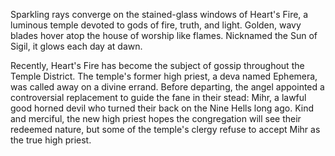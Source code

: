 Sparkling rays converge on the stained-glass windows of Heart's Fire, a luminous temple devoted to gods of fire, truth, and light. Golden, wavy blades hover atop the house of worship like flames. Nicknamed the Sun of Sigil, it glows each day at dawn.

Recently, Heart's Fire has become the subject of gossip throughout the Temple District. The temple's former high priest, a deva named Ephemera, was called away on a divine errand. Before departing, the angel appointed a controversial replacement to guide the fane in their stead: Mihr, a lawful good horned devil who turned their back on the Nine Hells long ago. Kind and merciful, the new high priest hopes the congregation will see their redeemed nature, but some of the temple's clergy refuse to accept Mihr as the true high priest.